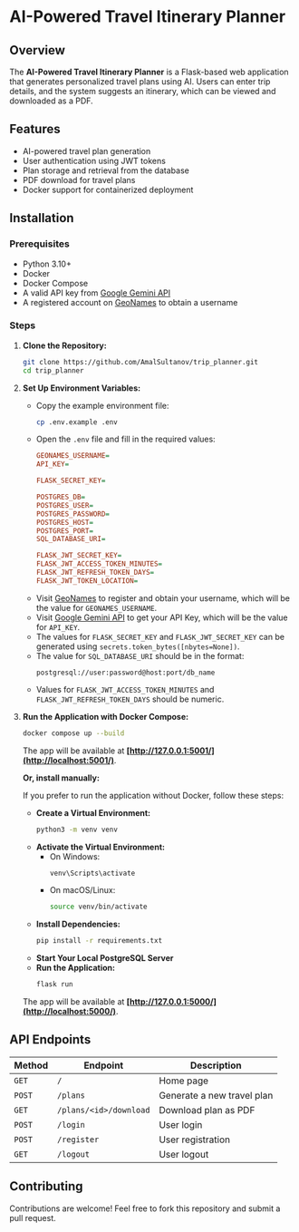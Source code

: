 # AI-Powered Travel Itinerary Planner

## Overview

The **AI-Powered Travel Itinerary Planner** is a Flask-based web application that generates personalized travel plans using AI. Users can enter trip details, and the system suggests an itinerary, which can be viewed and downloaded as a PDF.

## Features

- AI-powered travel plan generation
- User authentication using JWT tokens
- Plan storage and retrieval from the database
- PDF download for travel plans
- Docker support for containerized deployment

## Installation
### Prerequisites

- Python 3.10+
- Docker
- Docker Compose
- A valid API key from [Google Gemini API](https://ai.google.dev/gemini-api/docs/api-key)
- A registered account on [GeoNames](https://www.geonames.org) to obtain a username

### Steps

1. **Clone the Repository:**

   ```bash
   git clone https://github.com/AmalSultanov/trip_planner.git
   cd trip_planner
   ```

2. **Set Up Environment Variables:**

   - Copy the example environment file:
     ```bash
     cp .env.example .env
     ```
   - Open the `.env` file and fill in the required values:
     ```ini
     GEONAMES_USERNAME=
     API_KEY=

     FLASK_SECRET_KEY=

     POSTGRES_DB=
     POSTGRES_USER=
     POSTGRES_PASSWORD=
     POSTGRES_HOST=
     POSTGRES_PORT=
     SQL_DATABASE_URI=

     FLASK_JWT_SECRET_KEY=
     FLASK_JWT_ACCESS_TOKEN_MINUTES=
     FLASK_JWT_REFRESH_TOKEN_DAYS=
     FLASK_JWT_TOKEN_LOCATION=
     ```
    - Visit [GeoNames](https://www.geonames.org) to register and obtain your username, which will be the value for `GEONAMES_USERNAME`.
    - Visit [Google Gemini API](https://ai.google.dev/gemini-api/docs/api-key) to get your API Key, which will be the value for `API_KEY`.
    - The values for `FLASK_SECRET_KEY` and `FLASK_JWT_SECRET_KEY` can be generated using `secrets.token_bytes([nbytes=None])`.
    - The value for `SQL_DATABASE_URI` should be in the format:  
      ```
      postgresql://user:password@host:port/db_name
      ```
   - Values for `FLASK_JWT_ACCESS_TOKEN_MINUTES` and `FLASK_JWT_REFRESH_TOKEN_DAYS` should be numeric.

3. **Run the Application with Docker Compose:**

    ```bash
    docker compose up --build
    ```
   
    The app will be available at **[http://127.0.0.1:5001/](http://localhost:5001/)**.

   **Or, install manually:**
   
   If you prefer to run the application without Docker, follow these steps:

   - **Create a Virtual Environment:**
     ```bash
     python3 -m venv venv
     ```
   - **Activate the Virtual Environment:**
     - On Windows:
       ```bash
       venv\Scripts\activate
       ```
     - On macOS/Linux:
       ```bash
       source venv/bin/activate
       ```
   - **Install Dependencies:**
     ```bash
     pip install -r requirements.txt
     ```
   - **Start Your Local PostgreSQL Server**
   - **Run the Application:**
     ```bash
     flask run
     ```
   
    The app will be available at **[http://127.0.0.1:5000/](http://localhost:5000/)**.

## API Endpoints

| Method | Endpoint               | Description                |
|--------|------------------------|----------------------------|
| `GET`  | `/`                    | Home page                  |
| `POST` | `/plans`               | Generate a new travel plan |
| `GET`  | `/plans/<id>/download` | Download plan as PDF       |
| `POST` | `/login`               | User login                 |
| `POST` | `/register`            | User registration          |
| `GET`  | `/logout`              | User logout                |

## Contributing

Contributions are welcome! Feel free to fork this repository and submit a pull request.